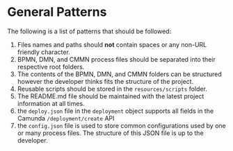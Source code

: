 # General Patterns

The following is a list of patterns that should be followed:

1. Files names and paths should **not** contain spaces or any non-URL friendly character.
1. BPMN, DMN, and CMMN process files should be separated into their respective root folders.
1. The contents of the BPMN, DMN, and CMMN folders can be structured however the developer thinks fits the structure of the project.
1. Reusable scripts should be stored in the `resources/scripts` folder.
1. The README.md file should be maintained with the latest project information at all times.
1. the `deploy.json` file in the `deployment` object supports all fields in the Camunda `/deployment/create` API
1. the `config.json` file is used to store common configurations used by one or many process files.  The structure of this JSON file is up to the developer.
